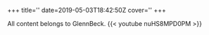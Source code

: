 +++
title=''
date=2019-05-03T18:42:50Z
cover=''
+++

All content belongs to GlennBeck.
{{< youtube nuHS8MPD0PM >}}
